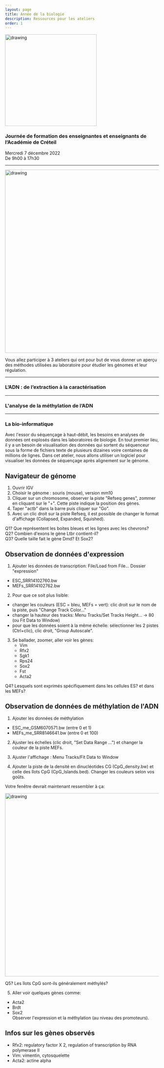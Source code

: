 ```yaml
---
layout: page
title: Année de la biologie
description: Ressources pour les ateliers
order: 1
---
```


<img src="{{site.baseurl}}/images/annee_biologie.png" alt="drawing" width="300"/>


### Journée de formation des enseignantes   et enseignants de l’Académie de Créteil

Mercredi 7 décembre 2022  
De 9h00 à 17h30

------
<img src="{{site.baseurl}}/images/banner_edc.png" alt="drawing" width="600"/>

Vous allez participer à 3 ateliers qui ont pour but de vous donner un aperçu des méthodes utilisées au laboratoire pour étudier les génomes et leur régulation. 

------
### L’ADN : de l’extraction à la caractérisation
------
### L'analyse de la méthylation de l’ADN
------
### La bio-informatique

Avec l'essor du séquençage à haut-débit, les besoins en analyses de données ont explosés dans les laboratoires de biologie. En tout premier lieu, il y a un besoin de visualisation des données qui sortent du séquenceur sous la forme de fichiers texte de plusieurs dizaines voire centaines de millions de lignes. 
Dans cet atelier, nous allons utiliser un logiciel pour visualiser les données de séquençage après alignement sur le génome. 

## Navigateur de génome
1. Ouvrir IGV 
2. Choisir le génome : souris (mouse), version mm10
3. Cliquer sur un chromosome, observer la piste "Refseq genes", zommer en cliquant sur le "+". Cette piste indique la position des gènes. 
4. Taper "actb" dans la barre puis cliquer sur "Go".  
5. Avec un clic droit sur la piste Refseq, il est possible de changer le format d'affichage (Collapsed, Expanded, Squished). 

Q1? Que représentent les boites bleues et les lignes avec les chevrons?   
Q2? Combien d'exons le gène Ltbr contient-il?  
Q3? Quelle taille fait le gène Dmd? Et Sox2? 


## Observation de données d'expression

1. Ajouter les données de transcription: File/Load from File... Dossier "expression"
- ESC_SRR14102760.bw
- MEFs_SRR14102762.bw

2. Pour que ce soit plus lisible: 
- changer les couleurs (ESC = bleu, MEFs = vert): clic droit sur le nom de la piste, puis "Change Track Color..."
- changer la hauteur des tracks: Menu Tracks/Set Tracks Height... -> 80 (ou Fit Data to Window)
- pour que les données soient à la même échelle: sélectionner les 2 pistes (Ctrl+clic), clic droit, "Group Autoscale".

3. Se ballader, zoomer, aller voir les gènes:
    - Vim
    - Rfx2
    - Sgk1
    - Rps24
    - Sox2
    - Fst
    - Acta2
    
Q4? Lesquels sont exprimés spécifiquement dans les cellules ES? et dans les MEFs? 

## Observation de données de méthylation de l'ADN
1. Ajouter les données de méthylation  
 - ESC_me_GSM6070571.bw (entre 0 et 1)
 - MEFs_me_SRR8146641.bw (entre 0 et 100)

2. Ajuster les échelles (clic droit, "Set Data Range ...") et changer la couleur de la piste MEFs. 

3. Ajuster l'affichage : Menu Tracks/Fit Data to Window

4. Ajouter la piste de la densité en dinucléotides CG (CpG_density.bw) et celle des îlots CpG (CpG_Islands.bed). Changer les couleurs selon vos goûts. 

Votre fenêtre devrait maintenant ressembler à ça: 

<img src="{{site.baseurl}}/images/igv.png" alt="drawing" width="600"/>

Q5? Les îlots CpG sont-ils généralement méthylés?  

5. Aller voir quelques gènes comme:
- Acta2
- Brdt
- Sox2  
Observer l'expression et la méthylation (au niveau des promoteurs). 

## Infos sur les gènes observés

- Rfx2: regulatory factor X 2, regulation of transcription by RNA polymerase II
- Vim: vimentin, cytosquelette
- Acta2: actine alpha
